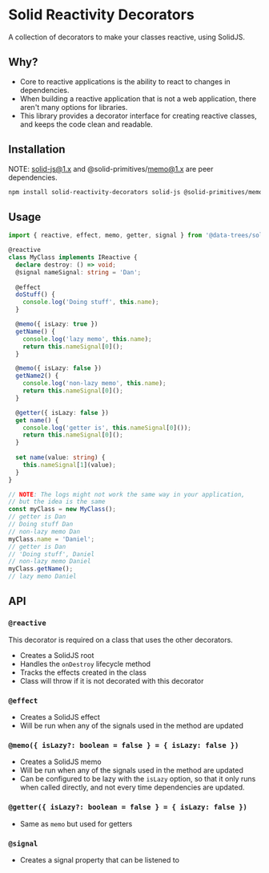 # Solid Reactivity Decorators
A collection of decorators to make your classes reactive, using SolidJS.


## Why?
* Core to reactive applications is the ability to react to changes in dependencies.
* When building a reactive application that is not a web application, there aren't many options for libraries.
* This library provides a decorator interface for creating reactive classes, and keeps the code clean and readable.

## Installation

NOTE: solid-js@1.x and @solid-primitives/memo@1.x are peer dependencies.
```bash
npm install solid-reactivity-decorators solid-js @solid-primitives/memo
```

## Usage

```ts
import { reactive, effect, memo, getter, signal } from '@data-trees/solid-reactivity-decorators';

@reactive
class MyClass implements IReactive {
  declare destroy: () => void;
  @signal nameSignal: string = 'Dan';
  
  @effect
  doStuff() {
    console.log('Doing stuff', this.name);
  }

  @memo({ isLazy: true })
  getName() {
    console.log('lazy memo', this.name);
    return this.nameSignal[0]();
  }

  @memo({ isLazy: false })
  getName2() {
    console.log('non-lazy memo', this.name);
    return this.nameSignal[0]();
  }

  @getter({ isLazy: false })
  get name() {
    console.log('getter is', this.nameSignal[0]());
    return this.nameSignal[0]();
  }
  
  set name(value: string) {
    this.nameSignal[1](value);
  }
}

// NOTE: The logs might not work the same way in your application,
// but the idea is the same
const myClass = new MyClass();
// getter is Dan
// Doing stuff Dan
// non-lazy memo Dan
myClass.name = 'Daniel';
// getter is Dan
// 'Doing stuff', Daniel
// non-lazy memo Daniel
myClass.getName();
// lazy memo Daniel
```

## API

### `@reactive`
This decorator is required on a class that uses the other decorators.
* Creates a SolidJS root
* Handles the `onDestroy` lifecycle method
* Tracks the effects created in the class
* Class will throw if it is not decorated with this decorator

### `@effect`
* Creates a SolidJS effect
* Will be run when any of the signals used in the method are updated

### `@memo({ isLazy?: boolean = false } = { isLazy: false })`
* Creates a SolidJS memo
* Will be run when any of the signals used in the method are updated
* Can be configured to be lazy with the `isLazy` option, so that it only runs when called directly, and not every time dependencies are updated.

### `@getter({ isLazy?: boolean = false } = { isLazy: false })`
* Same as `memo` but used for getters

### `@signal`
* Creates a signal property that can be listened to